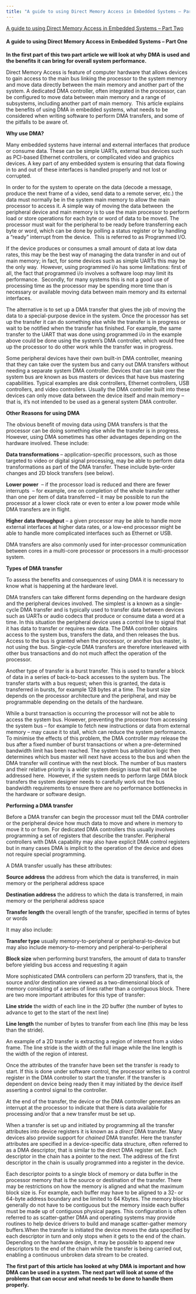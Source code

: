 ```yaml
---
title: "A guide to using Direct Memory Access in Embedded Systems – Part One"
---
```


[A guide to using Direct Memory Access in Embedded Systems – Part Two](A%20guide%20to%20using%20Direct%20Memory%20Access%20in%20Embedded%20Systems%20–%20Part%20Two.md)

#### **A guide to using Direct Memory Access in Embedded Systems – Part One**

**In the first part of this two part article we will look at why DMA is used and the benefits it can bring for overall system performance.**

Direct Memory Access is feature of computer hardware that allows devices to gain access to the main bus linking the processor to the system memory and move data directly between the main memory and another part of the system. A dedicated DMA controller, often integrated in the processor, can be configured to move data between main memory and a range of subsystems, including another part of main memory.  This article explains the benefits of using DMA in embedded systems, what needs to be considered when writing software to perform DMA transfers, and some of the pitfalls to be aware of.

**Why use DMA?**

Many embedded systems have internal and external interfaces that produce or consume data. These can be simple UARTs, external bus devices such as PCI-based Ethernet controllers, or complicated video and graphics devices. A key part of any embedded system is ensuring that data flowing in to and out of these interfaces is handled properly and not lost or corrupted.

In order to for the system to operate on the data (decode a message, produce the next frame of a video, send data to a remote server, etc.) the data must normally be in the system main memory to allow the main processor to access it. A simple way of moving the data between  the peripheral device and main memory is to use the main processor to perform load or store operations for each byte or word of data to be moved. The processor must wait for the peripheral to be ready before transferring each byte or word, which can be done by polling a status register or by handling a “ready” interrupt from the device.  This is referred to as Programmed I/O.

If the device produces or consumes a small amount of data at low data rates, this may be the best way of managing the data transfer in and out of main memory; in fact, for some devices such as simple UARTs this may be the only way.  However, using programmed i/o has some limitations: first of all, the fact that programmed i/o involves a software loop may limit its performance.  Secondly, for many systems this is not a good use of processing time as the processor may be spending more time than is necessary or available moving data between main memory and its external interfaces.

The alternative is to set up a DMA transfer that gives the job of moving the data to a special-purpose device in the system. Once the processor has set up the transfer it can do something else while the transfer is in progress or wait to be notified when the transfer has finished. For example, the same transfer to the UART that was done using programmed i/o in the example above could be done using the system’s DMA controller, which would free up the processor to do other work while the transfer was in progress.

Some peripheral devices have their own built-in DMA controller, meaning that they can take over the system bus and carry out DMA transfers without needing a separate system DMA controller. Devices that can take over the system bus are known as bus masters or devices that have bus mastering capabilities. Typical examples are disk controllers, Ethernet controllers, USB controllers, and video controllers. Usually the DMA controller built into these devices can only move data between the device itself and main memory – that is, it’s not intended to be used as a general system DMA controller.

**Other Reasons for using DMA**

The obvious benefit of moving data using DMA transfers is that the processor can be doing something else while the transfer is in progress. However, using DMA sometimes has other advantages depending on the hardware involved. These include:

**Data transformations** – application-specific processors, such as those targeted to video or digital signal processing, may be able to perform data transformations as part of the DMA transfer. These include byte-order changes and 2D block transfers (see below).

**Lower power**  – if the processor load is reduced and there are fewer interrupts  – for example, one on completion of the whole transfer rather than one per item of data transferred – it may be possible to run the processor at a lower clock rate or even to enter a low power mode while DMA transfers are in flight.

**Higher data throughput** – a given processor may be able to handle more external interfaces at higher data rates, or a low-end processor might be able to handle more complicated interfaces such as Ethernet or USB.

DMA transfers are also commonly used for inter-processor communication between cores in a multi-core processor or processors in a multi-processor system.

**Types of DMA transfer** 

To assess the benefits and consequences of using DMA it is necessary to know what is happening at the hardware level.

DMA transfers can take different forms depending on the hardware design and the peripheral devices involved. The simplest is a known as a single-cycle DMA transfer and is typically used to transfer data between devices such as UARTs or audio codecs that produce or consume data a word at a time. In this situation the peripheral device uses a control line to signal that it has data to transfer or requires new data. The DMA controller obtains access to the system bus, transfers the data, and then releases the bus. Access to the bus is granted when the processor, or another bus master, is not using the bus. Single-cycle DMA transfers are therefore interleaved with other bus transactions and do not much affect the operation of the processor.

Another type of transfer is a burst transfer. This is used to transfer a block of data in a series of back-to-back accesses to the system bus. The transfer starts with a bus request; when this is granted, the data is transferred in bursts, for example 128 bytes at a time. The burst size depends on the processor architecture and the peripheral, and may be programmable depending on the details of the hardware.

While a burst transaction is occurring the processor will not be able to access the system bus. However, preventing the processor from accessing the system bus – for example to fetch new instructions or data from external memory – may cause it to stall, which can reduce the system performance. To minimise the effects of this problem, the DMA controller may release the bus after a fixed number of burst transactions or when a pre-determined bandwidth limit has been reached. The system bus arbitration logic then determines which bus master will next have access to the bus and when the DMA transfer will continue with the next block. The number of bus masters and their relative priority is a wider system design issue that will not be addressed here.  However, if the system needs to perform large DMA block transfers the system designer needs to carefully work out the bus bandwidth requirements to ensure there are no performance bottlenecks in the hardware or software design.

**Performing a DMA transfer**

Before a DMA transfer can begin the processor must tell the DMA controller or the peripheral device how much data to move and where in memory to move it to or from. For dedicated DMA controllers this usually involves programming a set of registers that describe the transfer. Peripheral controllers with DMA capability may also have explicit DMA control registers but in many cases DMA is implicit to the operation of the device and does not require special programming.

A DMA transfer usually has these attributes:

**Source address** the address from which the data is transferred, in main memory or the peripheral address space

**Destination address** the address to which the data is transferred, in main memory or the peripheral address space

**Transfer length** the overall length of the transfer, specified in terms of bytes or words

It may also include:

**Transfer type** usually memory-to-peripheral or peripheral-to-device but may also include memory-to-memory and peripheral-to-peripheral

**Block size** when performing burst transfers, the amount of data to transfer before yielding bus access and requesting it again

More sophisticated DMA controllers can perform 2D transfers, that is, the source and/or destination are viewed as a two-dimensional block of memory consisting of a series of lines rather than a contiguous block. There are two more important attributes for this type of transfer:

**Line stride** the width of each line in the 2D buffer (the number of bytes to advance to get to the start of the next line)

**Line length** the number of bytes to transfer from each line (this may be less than the stride).

An example of a 2D transfer is extracting a region of interest from a video frame. The line stride is the width of the full image while the line length is the width of the region of interest.

Once the attributes of the transfer have been set the transfer is ready to start. If this is done under software control, the processor writes to a control register in the DMA controller to start the transfer. If the transfer is dependent on device being ready then it may initiated by the device itself asserting a control signal to the controller.

At the end of the transfer, the device or the DMA controller generates an interrupt at the processor to indicate that there is data available for processing and/or that a new transfer must be set up.

When a transfer is set up and initiated by programming all the transfer attributes into device registers it is known as a _direct_ DMA transfer. Many devices also provide support for _chained_ DMA transfer. Here the transfer attributes are specified in a device-specific data structure, often referred to as a DMA descriptor, that is similar to the direct DMA register set. Each descriptor in the chain has a pointer to the next. The address of the first descriptor in the chain is usually programmed into a register in the device.

Each descriptor points to a single block of memory or data buffer in the processor memory that is the source or destination of the transfer. There may be restrictions on how the memory is aligned and what the maximum block size is. For example, each buffer may have to be aligned to a 32- or 64-byte address boundary and be limited to 64 Kbytes. The memory blocks generally do not have to be contiguous but the memory inside each buffer must be made up of contiguous physical pages. This configuration is often referred to as scatter-gather DMA and operating systems may provide routines to help device drivers to build and manage scatter-gather memory buffers.When the transfer is initiated the device moves the data specified by each descriptor in turn and only stops when it gets to the end of the chain. Depending on the hardware design, it may be possible to append new descriptors to the end of the chain while the transfer is being carried out, enabling a continuous unbroken data stream to be created.

**The first part of this article has looked at why DMA is important and how DMA can be used in a system. The next part will look at some of the problems that can occur and what needs to be done to handle them properly.**